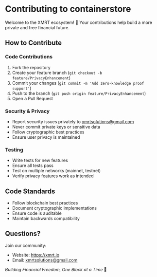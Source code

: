 # Contributing to containerstore

Welcome to the XMRT ecosystem! 🔐 Your contributions help build a more private and free financial future.

## How to Contribute

### Code Contributions
1. Fork the repository
2. Create your feature branch (`git checkout -b feature/PrivacyEnhancement`)
3. Commit your changes (`git commit -m 'Add zero-knowledge proof support'`)
4. Push to the branch (`git push origin feature/PrivacyEnhancement`)
5. Open a Pull Request

### Security & Privacy
- Report security issues privately to xmrtsolutions@gmail.com
- Never commit private keys or sensitive data
- Follow cryptographic best practices
- Ensure user privacy is maintained

### Testing
- Write tests for new features
- Ensure all tests pass
- Test on multiple networks (mainnet, testnet)
- Verify privacy features work as intended

## Code Standards
- Follow blockchain best practices
- Document cryptographic implementations
- Ensure code is auditable
- Maintain backwards compatibility

## Questions?

Join our community:
- Website: https://xmrt.io
- Email: xmrtsolutions@gmail.com

*Building Financial Freedom, One Block at a Time* 🚀
